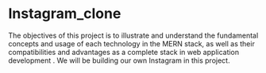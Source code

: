 # Instagram_clone
The objectives of this project is to illustrate and understand the fundamental concepts and usage of each technology in the MERN stack, as well as their compatibilities and advantages as a complete stack in web application development . We will
be building our own Instagram in this project.
